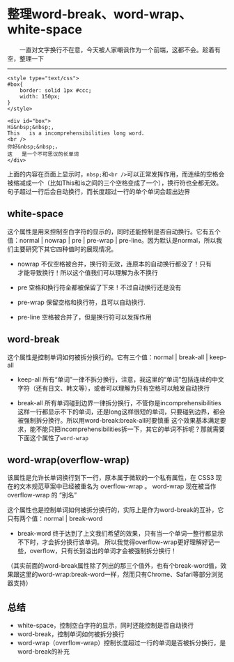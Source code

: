 # 整理word-break、word-wrap、white-space


　　一直对文字换行不在意，今天被人家嘲讽作为一个前端，这都不会。趁着有空，整理一下

---------

```
<style type="text/css">
#box{
    border: solid 1px #ccc;
    width: 150px;
}
</style>

<div id="box">
Hi&nbsp;&nbsp;,
This   is a incomprehensibilities long word.
<br />
你好&nbsp;&nbsp;，
这   是一个不可思议的长单词
</div>
```
上面的内容在页面上显示时，`nbsp;`和`<br />`可以正常发挥作用，而连续的空格会被缩减成一个（比如This和is之间的三个空格变成了一个），换行符也全都无效。句子超过一行后会自动换行，而长度超过一行的单个单词会超出边界

## white-space
这个属性是用来控制空白字符的显示的，同时还能控制是否自动换行。它有五个值：normal | nowrap | pre | pre-wrap | pre-line。因为默认是normal，所以我们主要研究下其它四种值时的展现情况。

- nowrap
不仅空格被合并，换行符无效，连原本的自动换行都没了！只有 </br>才能导致换行！所以这个值我们可以理解为永不换行

- pre
空格和换行符全都被保留了下来！不过自动换行还是没有

- pre-wrap
保留空格和换行符，且可以自动换行.

- pre-line
空格被合并了，但是换行符可以发挥作用

## word-break
这个属性是控制单词如何被拆分换行的。它有三个值：normal | break-all | keep-all
- keep-all
所有“单词”一律不拆分换行，注意，我这里的“单词”包括连续的中文字符（还有日文、韩文等），或者可以理解为只有空格可以触发自动换行

- break-all
所有单词碰到边界一律拆分换行，不管你是incomprehensibilities这样一行都显示不下的单词，还是long这样很短的单词，只要碰到边界，都会被强制拆分换行。所以用word-break:break-all时要慎重
这个效果基本满足要求，能不能只把incomprehensibilities拆一下，其它的单词不拆呢？那就需要下面这个属性了`word-wrap`

## word-wrap(overflow-wrap)
该属性是允许长单词换行到下一行，原本属于微软的一个私有属性，在 CSS3 现在的文本规范草案中已经被重名为 overflow-wrap 。 word-wrap 现在被当作 overflow-wrap 的 “别名”

这个属性也是控制单词如何被拆分换行的，实际上是作为word-break的互补，它只有两个值：normal | break-word

- break-word
终于达到了上文我们希望的效果，只有当一个单词一整行都显示不下时，才会拆分换行该单词。
所以我觉得overflow-wrap更好理解好记一些，overflow，只有长到溢出的单词才会被强制拆分换行！

（其实前面的word-break属性除了列出的那三个值外，也有个break-word值，效果跟这里的word-wrap:break-word一样，然而只有Chrome、Safari等部分浏览器支持）

## 总结
- white-space，控制空白字符的显示，同时还能控制是否自动换行
- word-break，控制单词如何被拆分换行
- word-wrap（overflow-wrap）控制长度超过一行的单词是否被拆分换行，是word-break的补充
